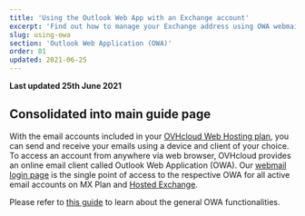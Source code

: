 ```yaml
---
title: 'Using the Outlook Web App with an Exchange account'
excerpt: 'Find out how to manage your Exchange address using OWA webmail'
slug: using-owa
section: 'Outlook Web Application (OWA)'
order: 01
updated: 2021-06-25
---
```


**Last updated 25th June 2021**

## Consolidated into main guide page

With the email accounts included in your [OVHcloud Web Hosting plan](https://www.ovhcloud.com/en/web-hosting/), you can send and receive your emails using a device and client of your choice. To access an account from anywhere via web browser, OVHcloud provides an online email client called Outlook Web Application (OWA). Our [webmail login page](https://www.ovh.com/world/mail/) is the single point of access to the respective OWA for all active email accounts on MX Plan and [Hosted Exchange](https://www.ovhcloud.com/en/emails/hosted-exchange/).

Please refer to [this guide](/pages/web/emails/email_owa) to learn about the general OWA functionalities.
